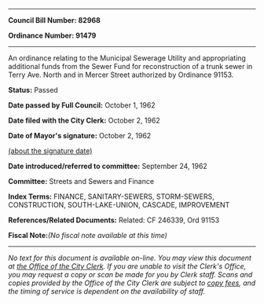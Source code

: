 

********

**Council Bill Number: 82968**
   
**Ordinance Number: 91479**
********

 An ordinance relating to the Municipal Sewerage Utility and appropriating additional funds from the Sewer Fund for reconstruction of a trunk sewer in Terry Ave. North and in Mercer Street authorized by Ordinance 91153.

**Status:** Passed
   
**Date passed by Full Council:** October 1, 1962
   
**Date filed with the City Clerk:** October 2, 1962
   
**Date of Mayor's signature:** October 2, 1962
   
[(about the signature date)](/~public/approvaldate.htm)
   
   
   
**Date introduced/referred to committee:** September 24, 1962
   
**Committee:** Streets and Sewers and Finance
   
   
**Index Terms:** FINANCE, SANITARY-SEWERS, STORM-SEWERS, CONSTRUCTION, SOUTH-LAKE-UNION, CASCADE, IMPROVEMENT

**References/Related Documents:** Related: CF 246339, Ord 91153

**Fiscal Note:**_(No fiscal note available at this time)_
********

_No text for this document is available on-line. You may view this document at [the Office of the City Clerk](http://www.seattle.gov/leg/clerk/contactUs.htm). If you are unable to visit the Clerk's Office, you may request a copy or scan be made for you by Clerk staff. Scans and copies provided by the Office of the City Clerk are subject to [copy fees](http://clerk.seattle.gov/~public/clerkfees.htm), and the timing of service is dependent on the availability of staff._

